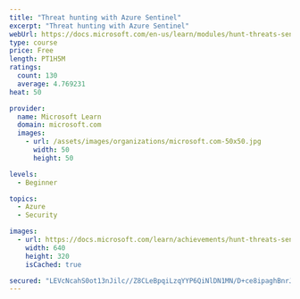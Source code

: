 ```yaml
---
title: "Threat hunting with Azure Sentinel"
excerpt: "Threat hunting with Azure Sentinel"
webUrl: https://docs.microsoft.com/en-us/learn/modules/hunt-threats-sentinel/
type: course
price: Free
length: PT1H5M
ratings:
  count: 130
  average: 4.769231
heat: 50

provider:
  name: Microsoft Learn
  domain: microsoft.com
  images:
    - url: /assets/images/organizations/microsoft.com-50x50.jpg
      width: 50
      height: 50

levels:
  - Beginner

topics:
  - Azure
  - Security

images:
  - url: https://docs.microsoft.com/learn/achievements/hunt-threats-sentinel-social.png
    width: 640
    height: 320
    isCached: true

secured: "LEVcNcahS0ot13nJilc//Z8CLeBpqiLzqYYP6QiNlDN1MN/D+ce8ipaghBnrJ58tul39Ag5IJikdDmwwpur8oiEBSq6bk+o5w2X1H7W8KPkCgUrDeTkHueKSbJ4GL6R+8SN5w3//S3YrPdztgfpiQeZa1UwrvIH1F5GUDsfeuC8GK2gCmgKKxfppxYBAsRoGcctUGd+eAgTlDn/dvv+5Tldd3lhQUZh9w7gvzXOW78B08oVPmFbejpCU937e1sG598vOIa9E3WIG/J9bME8v+sNr8ZxvdxS1AEPEuGy3ZsXXIH0fjm5ey/GPbH/F823TMTIZPiak0XO1F0KsvsKpRDJcY2ToCCtw2JdZ2YNXJ0BpEQS8/XVCNJKuJvkkyC+gaCXzQjXxghhBhTGygr0f8FFbb2Se7b82uteq8FRLcYg=;20uKym91HKoN79fIgrOPrQ=="
---
```


